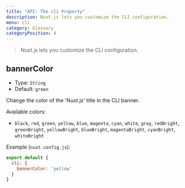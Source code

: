 ```yaml
---
title: "API: The cli Property"
description: Nuxt.js lets you customize the CLI configuration.
menu: cli
category: Glossary
categoryPosition: 4
---
```


> Nuxt.js lets you customize the CLI configuration.

## bannerColor

- Type: `String`
- Default: `green`

Change the color of the 'Nuxt.js' title in the CLI banner.

Available colors:
- `black`, `red`, `green`, `yellow`, `blue`, `magenta`, `cyan`, `white`, `gray`, `redBright`, `greenBright`, `yellowBright`, `blueBright`, `magentaBright`, `cyanBright`, `whiteBright`

Example (`nuxt.config.js`):

```js
export default {
  cli: {
    bannerColor: 'yellow'
  }
}
```
